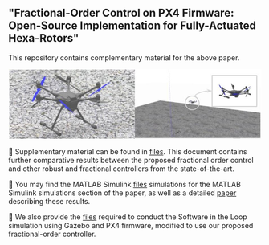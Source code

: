 ## "Fractional-Order Control on PX4 Firmware: Open-Source Implementation for Fully-Actuated Hexa-Rotors"
This repository contains complementary material for the above paper.

![example](https://github.com/andresmr13/Hexarotor_fractional_control_for_PX4/blob/main/cover.jpg)

📂 Supplementary material can be found in [files](https://github.com/andresmr13/Hexarotor_fractional_control_for_PX4/blob/main/Supplementary_material.pdf). This document contains further comparative results between the proposed fractional order control and other robust and fractional controllers from the state-of-the-art.

:open_file_folder: You may find the MATLAB Simulink [files](https://github.com/andresmr13/Hexarotor_fractional_control_for_PX4/tree/main/MATLAB_files) simulations for the MATLAB Simulink simulations section of the paper, as well as a detailed [paper](https://github.com/andresmr13/Hexarotor_fractional_control_for_PX4/blob/ebdc6eedd3ebf38e8ed9e760a6bd0a4771d149c0/MATLAB_files/TAES_2024_Flores.pdf) describing these results.

:open_file_folder: We also provide the [files](https://github.com/andresmr13/Hexarotor_fractional_control_for_PX4/tree/main/PX4_firmware_files) required to conduct the Software in the Loop simulation using Gazebo and PX4 firmware, modified to use our proposed fractional-order controller.

